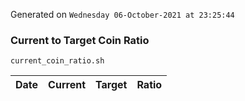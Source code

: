 Generated on `Wednesday 06-October-2021 at 23:25:44`

### Current to Target Coin Ratio
`current_coin_ratio.sh`

Date|Current|Target|Ratio
---|---|---|---
